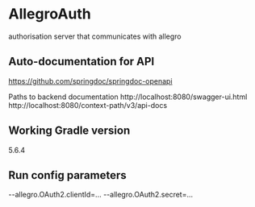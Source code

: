 # AllegroAuth
authorisation server that communicates with allegro

## Auto-documentation for API
https://github.com/springdoc/springdoc-openapi

Paths to backend documentation
http://localhost:8080/swagger-ui.html 
http://localhost:8080/context-path/v3/api-docs

## Working Gradle version
5.6.4

## Run config parameters
--allegro.OAuth2.clientId=...
--allegro.OAuth2.secret=...